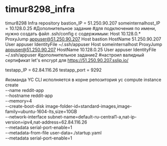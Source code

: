 # timur8298_infra
timur8298 Infra repository
bastion_IP = 51.250.90.207
someinternalhost_IP = 10.128.0.25
#Дополнительное задание
#для подключения по имени, нужно создать файл .ssh/config с содержимым:
Host 10.128.0.*
    ProxyJump appuser@51.250.90.207
Host bastion
     HostName 51.250.90.207
     User appuser
     IdentityFile ~/.ssh/appuser
Host someinternalhost
    ProxyJump appuser@51.250.90.207
     HostName 10.128.0.25
     User appuser
     IdentityFile ~/.ssh/appuser
#дополнительное задание2
#настроил валидный сертификат let's encrypt для https://51.250.90.207.sslip.io/

testapp_IP = 62.84.116.26
testapp_port = 9292

#команда YC CLI исполняется в корне репозитория
yc compute instance create \
  --name reddit-app \
  --hostname reddit-app \
  --memory=4 \
  --create-boot-disk image-folder-id=standard-images,image-family=ubuntu-1604-lts,size=10GB \
  --network-interface subnet-name=default-ru-central1-a,nat-ip-version=ipv4,nat-address=62.84.116.26 \
  --metadata serial-port-enable=1 \
  --metadata-from-file user-data=./startup.yaml \
  --metadata serial-port-enable=1
